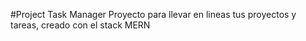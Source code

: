 #Project Task Manager
Proyecto para llevar en lineas tus proyectos y tareas, creado con el stack MERN

